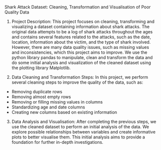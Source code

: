 Shark Attack Dataset: Cleaning, Transformation and Visualisation of Poor Quality Data


1. Project Description: 
This project focuses on cleaning, transforming and visualizing a dataset containing information about shark attacks. The original data attempts to be a log of shark attacks throughout the ages and contains several features related to the attacks, such as the date, location, information about the victim, and the type of shark involved. However, there are many data quality issues, such as missing values and inconsistencies, which this project aims to improve.
We use the python library pandas to manipulate, clean and transform the data and do some initial analysis and visualization of the cleaned dataset using the plotting library Matplotlib.

2. Data Cleaning and Transformation Steps:
In this project, we perform several cleaning steps to improve the quality of the data, such as:
- Removing duplicate rows
- Removing almost empty rows
- Removing or filling missing values in columns
- Standardizing age and date columns
- Creating new columns based on existing information


3. Data Analysis and Visualisation:
After completing the previous steps, we use the cleaned dataset to perform an initial analysis of the data. We explore possible relationships between variables and create informative plots to better visualise them. This initial analysis aims to provide a foundation for further in-depth investigations.